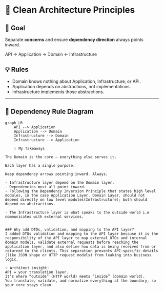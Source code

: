 ﻿# 🧩 Clean Architecture Principles

## 🎯 Goal
Separate **concerns** and ensure **dependency direction** always points inward.

API → Application → Domain ← Infrastructure

## 💡 Rules
- Domain knows nothing about Application, Infrastructure, or API.
- Application depends on abstractions, not implementations.
- Infrastructure implements those abstractions.

---

## 🧱 Dependency Rule Diagram
```mermaid
graph LR
    API --> Application
    Application --> Domain
    Infrastructure --> Domain
    Infrastructure --> Application

    💡 My Takeaways

The Domain is the core — everything else serves it.

Each layer has a single purpose.

Keep dependency arrows pointing inward. Always.

- Infrastructure layer depend on the Domain layer.
- Dependencies must all point inward.
- Following the Dependency Inversion Principle that states high level modules, in the case Application Layer, Domain Layer, should not depend directly on low level modules(Infrastructure); both should depend on abstractions.

- The Infrastructure layer is what speaks to the outside world i.e communicates with external services.


### Why add DTOs, validation, and mapping to the API layer?
I added DTOs validation and mapping to the API layer because it is the responsibility of the API layer to map external DTOs and internal domain models, validate external requests before reaching the application layer, and also define how data is being received from or returned to the clients. This separation prevents API-specific details (like JSON shape or HTTP request models) from leaking into business logic.

💡 Architect insight:
API = your translation layer.
It’s where “outside” (HTTP world) meets “inside” (domain world).
You translate, validate, and normalize everything at the boundary, so your core stays clean.